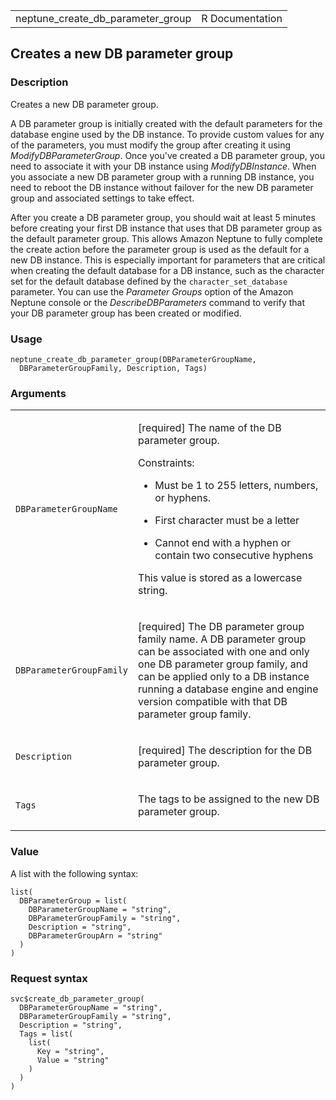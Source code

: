 <table style="width: 100%;">
<tbody>
<tr class="odd">
<td>neptune_create_db_parameter_group</td>
<td style="text-align: right;">R Documentation</td>
</tr>
</tbody>
</table>

## Creates a new DB parameter group

### Description

Creates a new DB parameter group.

A DB parameter group is initially created with the default parameters
for the database engine used by the DB instance. To provide custom
values for any of the parameters, you must modify the group after
creating it using *ModifyDBParameterGroup*. Once you've created a DB
parameter group, you need to associate it with your DB instance using
*ModifyDBInstance*. When you associate a new DB parameter group with a
running DB instance, you need to reboot the DB instance without failover
for the new DB parameter group and associated settings to take effect.

After you create a DB parameter group, you should wait at least 5
minutes before creating your first DB instance that uses that DB
parameter group as the default parameter group. This allows Amazon
Neptune to fully complete the create action before the parameter group
is used as the default for a new DB instance. This is especially
important for parameters that are critical when creating the default
database for a DB instance, such as the character set for the default
database defined by the `character_set_database` parameter. You can use
the *Parameter Groups* option of the Amazon Neptune console or the
*DescribeDBParameters* command to verify that your DB parameter group
has been created or modified.

### Usage

    neptune_create_db_parameter_group(DBParameterGroupName,
      DBParameterGroupFamily, Description, Tags)

### Arguments

<table>
<colgroup>
<col style="width: 35%" />
<col style="width: 65%" />
</colgroup>
<tbody>
<tr class="odd">
<td><code
id="neptune_create_db_parameter_group_:_DBParameterGroupName">DBParameterGroupName</code></td>
<td><p>[required] The name of the DB parameter group.</p>
<p>Constraints:</p>
<ul>
<li><p>Must be 1 to 255 letters, numbers, or hyphens.</p></li>
<li><p>First character must be a letter</p></li>
<li><p>Cannot end with a hyphen or contain two consecutive
hyphens</p></li>
</ul>
<p>This value is stored as a lowercase string.</p></td>
</tr>
<tr class="even">
<td><code
id="neptune_create_db_parameter_group_:_DBParameterGroupFamily">DBParameterGroupFamily</code></td>
<td><p>[required] The DB parameter group family name. A DB parameter
group can be associated with one and only one DB parameter group family,
and can be applied only to a DB instance running a database engine and
engine version compatible with that DB parameter group family.</p></td>
</tr>
<tr class="odd">
<td><code
id="neptune_create_db_parameter_group_:_Description">Description</code></td>
<td><p>[required] The description for the DB parameter group.</p></td>
</tr>
<tr class="even">
<td><code id="neptune_create_db_parameter_group_:_Tags">Tags</code></td>
<td><p>The tags to be assigned to the new DB parameter group.</p></td>
</tr>
</tbody>
</table>

### Value

A list with the following syntax:

    list(
      DBParameterGroup = list(
        DBParameterGroupName = "string",
        DBParameterGroupFamily = "string",
        Description = "string",
        DBParameterGroupArn = "string"
      )
    )

### Request syntax

    svc$create_db_parameter_group(
      DBParameterGroupName = "string",
      DBParameterGroupFamily = "string",
      Description = "string",
      Tags = list(
        list(
          Key = "string",
          Value = "string"
        )
      )
    )
